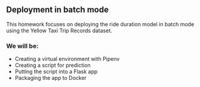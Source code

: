 ## Deployment in batch mode
This homework focuses on deploying the ride duration model in batch mode using the Yellow Taxi Trip Records dataset.
### We will be:
* Creating a virtual environment with Pipenv
* Creating a script for prediction
* Putting the script into a Flask app
* Packaging the app to Docker